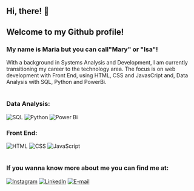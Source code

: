 ## Hi, there! 👋
## Welcome to my Github profile!
### My name is Maria but you can call"Mary" or "Isa"!

With a background in Systems Analysis and Development, I am currently transitioning my career to the technology area.
The focus is on web development with Front End, using HTML, CSS and JavasCript and, Data Analysis with SQL, Python and PowerBi.

#

### Data Analysis:
![SQL](https://img.icons8.com/external-flat-juicy-fish/50/external-sql-coding-and-development-flat-flat-juicy-fish.png)
![Python](https://img.icons8.com/color/48/python--v1.png)
![Power Bi](https://img.icons8.com/color/48/power-bi-2021.png)

### Front End:
![HTML](https://img.icons8.com/color/60/html-5--v1.png)
![CSS](https://img.icons8.com/color/60/css3.png)
![JavaScript](https://img.icons8.com/fluency/60/javascript.png)

#

### If you wanna know more about me you can find me at: 
[![Instagram](https://img.shields.io/badge/-Instagram-%23E4405F?style=for-the-badge&logo=instagram&logoColor=white)](https://www.instagram.com/pwr.mary/)
[![LinkedIn](https://img.shields.io/badge/-LinkedIn-%230077B5?style=for-the-badge&logo=linkedin&logoColor=white)](https://www.linkedin.com/in/mariaisarocha/)
[![E-mail](https://img.shields.io/badge/-Email-000?style=for-the-badge&logo=microsoft-outlook&logoColor=#ea2823)](mailto:m.isabelarocha@gmail.com)
